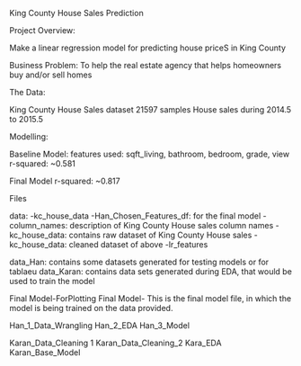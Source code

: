 King County House Sales Prediction

Project Overview:

Make a linear regression model for predicting house priceS in King County

Business Problem:
To help the real estate agency that helps homeowners buy and/or sell homes

The Data:

King County House Sales dataset
21597 samples
House sales during 2014.5 to 2015.5

Modelling:

Baseline Model:
features used: sqft_living, bathroom, bedroom, grade, view
r-squared: ~0.581

Final Model
r-squared: ~0.817

Files

data:
-kc_house_data
-Han_Chosen_Features_df: for the final model
-column_names: description of King County House sales column names
-kc_house_data: contains raw dataset of King County House sales
-kc_house_data: cleaned dataset of above
-lr_features

data_Han: contains some datasets generated for testing models or for tablaeu
data_Karan: contains data sets generated during EDA, that would be used to     train the model

Final Model-ForPlotting
Final Model- This is the final model file, in which the model is being trained on the data provided.

Han_1_Data_Wrangling
Han_2_EDA
Han_3_Model

Karan_Data_Cleaning 1
Karan_Data_Cleaning_2
Kara_EDA
Karan_Base_Model